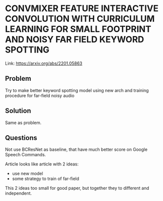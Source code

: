 # CONVMIXER FEATURE INTERACTIVE CONVOLUTION WITH CURRICULUM LEARNING FOR SMALL FOOTPRINT AND NOISY FAR FIELD KEYWORD SPOTTING

Link: https://arxiv.org/abs/2201.05863

## Problem

Try to make better keyword spotting model using new arch and training procedure
for far-field noisy audio

## Solution

Same as problem.

## Questions

Not use BCResNet as baseline, that have much better score on Google Speech Commands.

Article looks like article with 2 ideas:
- use new model
- some strategy to train of far-field

This 2 ideas too small for good paper, but together they to different and independent.
